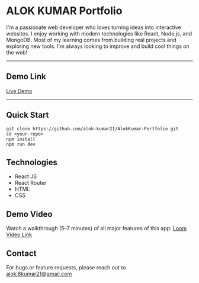 # ALOK KUMAR Portfolio

I'm a passionate web developer who loves turning ideas into interactive websites. I enjoy working with modern technologies like React, Node.js, and MongoDB. Most of my learning comes from building real projects and exploring new tools. I'm always looking to improve and build cool things on the web!

---

## Demo Link

[Live Demo](https://alok-kumar-portfolio.vercel.app/)

---

## Quick Start

```
git clone https://github.com/alok-kumar21/AlokKumar-Portfolio.git
cd <your-repo>
npm install
npm run dev

```

## Technologies

- React JS
- React Router
- HTML
- CSS

## Demo Video

Watch a walkthrough (5–7 minutes) of all major features of this app:
[Loom Video Link]()

## Contact

For bugs or feature requests, please reach out to alok.8kumar21@gmail.com
